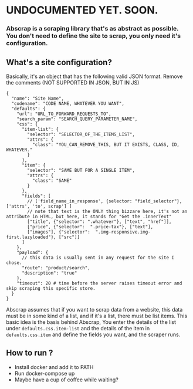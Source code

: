 # UNDOCUMENTED YET. SOON.

### Abscrap is a scraping library that's as abstract as possible. You don't need to define the site to scrap, you only need it's configuration.

## What's a site configuration?

Basically, it's an object that has the following valid JSON format. Remove the comments (NOT SUPPORTED IN JSON, BUT IN JS) 
```
{
  "name": "Site Name",
  "codename": "CODE NAME, WHATEVER YOU WANT",
  "defaults": {
    "url": "URL_TO_FORWARD_REQUESTS_TO",
    "search_param": "SEARCH_QUERY_PARAMETER_NAME",
    "css": {
      "item-list": {
        "selector": "SELECTOR_OF_THE_ITEMS_LIST",
        "attrs": {
          "class": "YOU_CAN_REMOVE_THIS, BUT IT EXISTS, CLASS, ID, WHATEVER."
        }
      },
      "item": {
        "selector": "SAME BUT FOR A SINGLE ITEM",
        "attrs": {
          "class": "SAME"
        }
      },
      "fields": [
        // ['field_name_in_response', {selector: "field_selector"}, ['attrs', 'to', scrap'] ]
        // note that text is the ONLY thing bizzare here, it's not an attribute in HTML, but here, it stands for "Get the .innerText"
        ["title", {"selector": ".whatever"}, ["text", "href"]],
        ["price", {"selector":  ".price-tax"}, ["text"],
        ["images"], {"selector":  ".img-responsive.img-first.lazyloaded"}, ["src"]]
      ]
    },
    "payload": {
      // this data is usually sent in any request for the site I chose.
      "route": "product/search",
      "description": "true"
    },
    "timeout": 20 # time before the server raises timeout error and skip scraping this specific store.
  }
}
```

Abscrap assumes that if you want to scrap data from a website, this data must be in some kind of a list, and if it's a list, there must be list items.
This basic idea is the basis behind Abscrap, You enter the details of the list under `defaults.css.item-list` and the details of the item in `defaults.css.item`
and define the fields you want, and the scraper runs. 

## How to run ?

- Install docker and add it to PATH
- Run docker-compose up
- Maybe have a cup of coffee while waiting?
